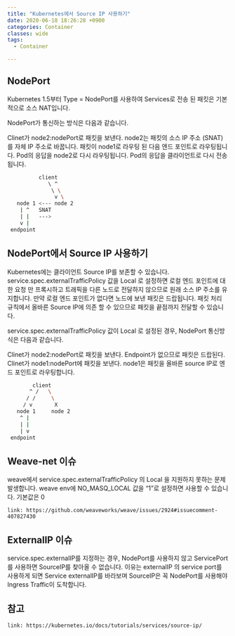 ```yaml
---
title: "Kubernetes에서 Source IP 사용하기"
date: 2020-06-18 18:26:28 +0900
categories: Container
classes: wide
tags:
  - Container

---
```

## NodePort
Kubernetes 1.5부터 Type = NodePort를 사용하여 Services로 전송 된 패킷은 기본적으로 소스 NAT입니다.

NodePort가 통신하는 방식은 다음과 같습니다.

Clinet가 node2:nodePort로 패킷을 보낸다.
node2는 패킷의 소스 IP 주소 (SNAT)를 자체 IP 주소로 바꿉니다.
패킷이 node1로 라우팅 된 다음 엔드 포인트로 라우팅됩니다.
Pod의 응답을 node2로 다시 라우팅됩니다.
Pod의 응답을 클라이언트로 다시 전송됩니다.

```bash
          client
             \ ^
              \ \
               v \
   node 1 <--- node 2
    | ^   SNAT
    | |   --->
    v |
 endpoint
```

## NodePort에서 Source IP 사용하기
Kubernetes에는 클라이언트 Source IP를 보존할 수 있습니다. service.spec.externalTrafficPolicy 값을 Local 로 설정하면 로컬 엔드 포인트에 대한 요청 만 프록시하고 트래픽을 다른 노드로 전달하지 않으므로 원래 소스 IP 주소를 유지합니다. 만약 로컬 엔드 포인트가 없다면 노드에 보낸 패킷은 드랍됩니다. 패킷 처리 규칙에서 올바른 Source IP에 의존 할 수 있으므로 패킷을 끝점까지 전달할 수 있습니다.

service.spec.externalTrafficPolicy 값이 Local 로 설정된 경우, NodePort 통신방식은 다음과 같습니다.

Clinet가 node2:nodePort로 패킷을 보낸다.
Endpoint가 없으므로 패킷은 드랍된다.
Clinet가 node1:nodePort에 패킷을 보낸다.
node1은 패킷을 올바른 source IP로 엔드 포인트로 라우팅합니다.

```bash
        client
       ^ /   \
      / /     \
     / v       X
   node 1     node 2
    ^ |
    | |
    | v
 endpoint
``` 

## Weave-net 이슈
weave에서 service.spec.externalTrafficPolicy 의 Local 을 지원하지 못하는 문제 발생합니다. weave env에 NO_MASQ_LOCAL  값을 “1”로 설정하면 사용할 수 있습니다. 기본값은 0

`link: https://github.com/weaveworks/weave/issues/2924#issuecomment-407827430`

## ExternalIP 이슈
service.spec.externalIP를 지정하는 경우, NodePort를 사용하지 않고 ServicePort를 사용하면 SourceIP를 찾아올 수 없습니다. 이유는 externalIP 의 service port를 사용하게 되면 Service externalIP를 바라보며 SourceIP은 꼭 NodePort를 사용해야 Ingress Traffic이 도착합니다.

## 참고

`link: https://kubernetes.io/docs/tutorials/services/source-ip/`